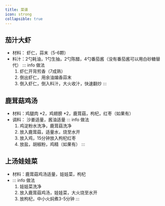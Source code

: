 ```yaml
---
title: 菜谱
icon: strong
collapsible: true
---
```

## 茄汁大虾
- 材料： 虾仁，蒜末（5-6颗）
- 料汁：2勺耗油，1勺生抽，2勺陈醋，4勺番茄酱（没有番茄酱可以用白砂糖替代）
::: info 做法
  1. 虾仁开背煎香（7成熟）
  2. 倒出虾仁，用余油煸香蒜末
  3. 倒入虾仁，倒入料汁，大火收汁，快速翻炒
:::

## 鹿茸菇鸡汤
- 材料：鸡腿肉 *2，鸡翅膀 *2，鹿茸菇，枸杞，红枣（如果有）
- 调料： 沙姜适量，酱油适量
::: info 做法
  1. 鸡淀粉水洗净，鹿茸菇洗净
  2. 放入鹿茸菇，适量水，烧至水开
  3. 放入鸡，15分钟放入枸杞红枣
  4. 放盐，胡椒粉，鸡精（如果有）
:::

## 上汤娃娃菜
- 材料：鹿茸菇鸡汤适量，娃娃菜，枸杞
- ::: info 做法
  1. 娃娃菜洗净
  2. 放入鹿茸菇鸡汤，娃娃菜，大火烧至水开
  3. 放枸杞，中小火焖煮3-5分钟
:::